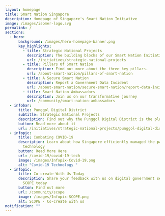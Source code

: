 ```yaml
---
layout: homepage
title: Smart Nation Singapore
description: Homepage of Singapore's Smart Nation Initiative
image: /images/isomer-logo.svg
permalink: /
sections:
  - hero:
      background: /images/hero-homepage-banner.png
      key_highlights:
        - title: Strategic National Projects
          description: The building blocks of our Smart Nation Initiative
          url: /initiatives/strategic-national-projects
        - title: Pillars Of Smart Nation
          description: Find out more about the three key pillars.
          url: /about-smart-nation/pillars-of-smart-nation
        - title: A Secure Smart Nation
          description: Report a Government Data Incident
          url: /about-smart-nation/secure-smart-nation/report-data-incident
        - title: Smart Nation Ambassadors
          description: Join us on our transformative journey
          url: /community/smart-nation-ambassadors
  - infobar:
      title: Punggol Digital District
      subtitle: Strategic National Projects
      description: Find out why the Punggol Digital District is the place to be!
      button: Read more about it
      url: /initiatives/strategic-national-projects/punggol-digital-district
  - infopic:
      title: Combating COVID-19
      description: Learn about how Singapore efficiently managed the pandemic with
        technology
      button: Read More Here
      url: /covid-19/covid-19-tech
      image: /images/Infopix-Covid-19.png
      alt: "Covid-19 Technology "
  - infopic:
      title: Co-create With Us Today
      description: Share your feedback with us on digital government services via
        SCOPE today
      button: Find out more
      url: /community/scope
      image: /images/Infopix-SCOPE.png
      alt: SCOPE - Co-create with us
notification: ""
---
```

